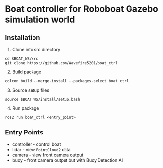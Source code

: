 # Boat controller for Roboboat Gazebo simulation world
## Installation

1. Clone into src directory
```shell
cd $BOAT_WS/src
git clone https://github.com/Wavefire5201/boat_ctrl
```
2. Build package
```shell
colcon build --merge-install --packages-select boat_ctrl
```
3. Source setup files
```shell
source $BOAT_WS/install/setup.bash
```
4. Run package
```shell
ros2 run boat_ctrl <entry_point>
```
## Entry Points
- controller - control boat
- lidar - view ``PointCloud2`` data
- camera - view front camera output
- buoy - front camera output but with Buoy Detection AI